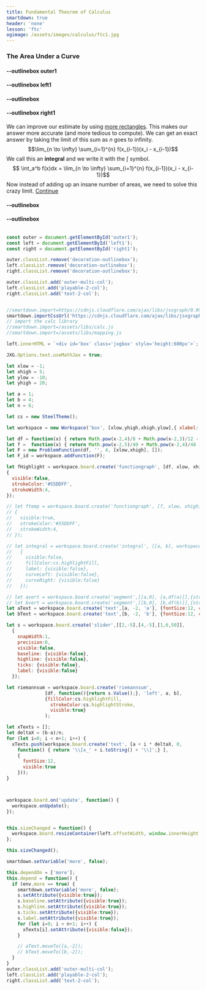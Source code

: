 ```yaml
---
title: Fundamental Theorem of Calculus
smartdown: true
header: 'none'
lesson: 'ftc'
ogimage: /assets/images/calculus/ftc1.jpg
---
```


### The Area Under a Curve 

#### --outlinebox outer1

#### --outlinebox left1


#### --outlinebox


#### --outlinebox right1
We can improve our estimate by using [more rectangles](:=more=true). This makes our answer more accurate (and more tedious to compute). We can get an exact answer by taking the limit of this sum as $n$ goes to infinity.
$$\lim_{n \to \infty} \sum_{i=1}^{n} f(x_{i-1})(x_i - x_{i-1})$$
We call this an **integral** and we write it with the $\int$ symbol.
$$ \int_a^b f(x)dx = \lim_{n \to \infty} \sum_{i=1}^{n} f(x_{i-1})(x_i - x_{i-1})$$
Now instead of adding up an insane number of areas, we need to solve this crazy limit.
[Continue](/pages/ftcLeftVsRightSums)

#### --outlinebox
#### --outlinebox

 

```javascript /autoplay

const outer = document.getElementById('outer1');
const left = document.getElementById('left1');
const right = document.getElementById('right1');

outer.classList.remove('decoration-outlinebox');
left.classList.remove('decoration-outlinebox');
right.classList.remove('decoration-outlinebox');

outer.classList.add('outer-multi-col');
left.classList.add('playable-2-col');
right.classList.add('text-2-col');


//smartdown.import=https://cdnjs.cloudflare.com/ajax/libs/jsxgraph/0.99.7/jsxgraphcore.js
smartdown.importCssUrl('https://cdnjs.cloudflare.com/ajax/libs/jsxgraph/0.99.7/jsxgraph.css');
// import the calc library
//smartdown.import=/assets/libs/calc.js
//smartdown.import=/assets/libs/mapping.js

left.innerHTML = `<div id='box' class='jxgbox' style='height:600px'>`;

JXG.Options.text.useMathJax = true;

let xlow = -1;
let xhigh = 5;
let ylow = -10;
let yhigh = 20;

let a = 1;
let b = 4;
let n = 6;

let cs = new SteelTheme();

let workspace = new Workspace('box', [xlow,yhigh,xhigh,ylow],{ xlabel:'', ylabel:'', colorTheme:'steel' });

let df = function(x) { return Math.pow(x-2,4)/8 + Math.pow(x-2,3)/12 - 3 * (x-2) * (x-2) + 12;};
let f =  function(x) { return Math.pow(x-2,5)/40 + Math.pow(x-2,4)/48 - Math.pow(x-2,3) + 12* (x - 2) + 25;  };
let F = new ProblemFunction(df, '', 4, [xlow,xhigh], []);
let F_id = workspace.addFunction(F);

let fHighlight = workspace.board.create('functiongraph', [df, xlow, xhigh], 
{
  visible:false,
  strokeColor:'#55DDFF', 
  strokeWidth:4,
});

// let ftemp = workspace.board.create('functiongraph', [f, xlow, xhigh], 
// {
//   visible:true,
//   strokeColor:'#55DDFF', 
//   strokeWidth:4,
// });

// let integral = workspace.board.create('integral', [[a, b], workspace.functions[F_id].graph],
//   {
//     visible:false, 
//     fillColor:cs.highlightFill, 
//     label: {visible:false}, 
//     curveLeft: {visible:false},
//     curveRight: {visible:false}
//   });

// let avert = workspace.board.create('segment',[[a,0], [a,df(a)]],{strokeColor:cs.darkAnnote, strokeWidth:1, visible:false});
// let bvert = workspace.board.create('segment',[[b,0], [b,df(b)]],{strokeColor:cs.darkAnnote, strokeWidth:1, visible:false});
let aText = workspace.board.create('text',[a, -2, 'a'], {fontSize:12, color:cs.darkAnnote, fixed:true});
let bText = workspace.board.create('text',[b, -2, 'b'], {fontSize:12, color:cs.darkAnnote, fixed:true});

let s = workspace.board.create('slider',[[2,-5],[4,-5],[1,6,50]],
  {
    snapWidth:1, 
    precision:0,
    visible:false,
    baseline: {visible:false},
    highline: {visible:false},
    ticks: {visible:false},
    label: {visible:false}
  });

let riemannsum = workspace.board.create('riemannsum',
              [df, function(){return s.Value();}, 'left', a, b],
              {fillColor:cs.highlightFill, 
                strokeColor:cs.highlightStroke,
                visible:true}
              );

let xTexts = [];
let deltaX = (b-a)/n;
for (let i=0; i < n+1; i++) {
  xTexts.push(workspace.board.create('text', [a + i * deltaX, 0, 
    function() { return '\\[x_' + i.toString() + '\\]';} ], 
    {
      fontSize:12,
      visible:true
    }));
}



workspace.board.on('update', function() {
  workspace.onUpdate();
});


this.sizeChanged = function() {
  workspace.board.resizeContainer(left.offsetWidth, window.innerHeight * 0.7);
};

this.sizeChanged();

smartdown.setVariable('more', false);

this.dependOn = ['more'];
this.depend = function() {
  if (env.more == true) {
    smartdown.setVariable('more', false);
    s.setAttribute({visible:true});
    s.baseline.setAttribute({visible:true});
    s.highline.setAttribute({visible:true});
    s.ticks.setAttribute({visible:true});
    s.label.setAttribute({visible:true});
    for (let i=0; i < n+1; i++) {
      xTexts[i].setAttribute({visible:false});
    }

    // aText.moveTo([a,-2]);
    // bText.moveTo([b,-2]);
  }
}
outer.classList.add('outer-multi-col');
left.classList.add('playable-2-col');
right.classList.add('text-2-col');




```
